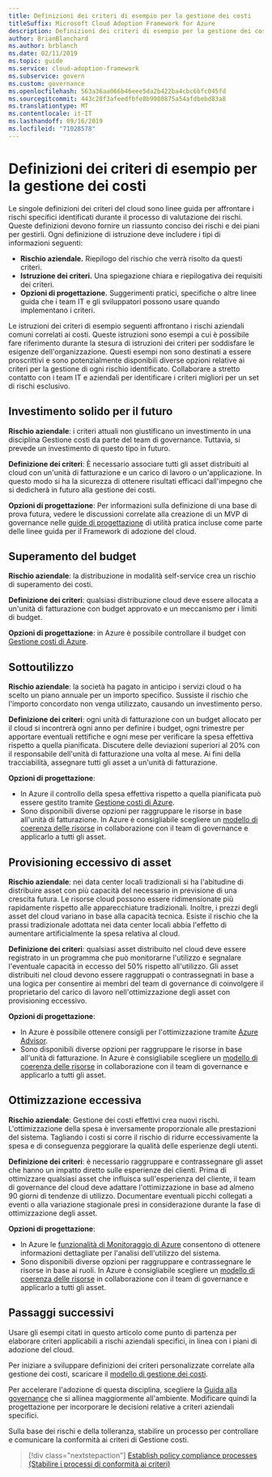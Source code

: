 ```yaml
---
title: Definizioni dei criteri di esempio per la gestione dei costi
titleSuffix: Microsoft Cloud Adoption Framework for Azure
description: Definizioni dei criteri di esempio per la gestione dei costi
author: BrianBlanchard
ms.author: brblanch
ms.date: 02/11/2019
ms.topic: guide
ms.service: cloud-adoption-framework
ms.subservice: govern
ms.custom: governance
ms.openlocfilehash: 563a36aa066b46eee5da2b422ba4cbc6bfc045fd
ms.sourcegitcommit: 443c28f3afeedfbfe8b9980875a54afdbebd83a8
ms.translationtype: MT
ms.contentlocale: it-IT
ms.lasthandoff: 09/16/2019
ms.locfileid: "71028578"
---
```

# <a name="cost-management-sample-policy-statements"></a>Definizioni dei criteri di esempio per la gestione dei costi

Le singole definizioni dei criteri del cloud sono linee guida per affrontare i rischi specifici identificati durante il processo di valutazione dei rischi. Queste definizioni devono fornire un riassunto conciso dei rischi e dei piani per gestirli. Ogni definizione di istruzione deve includere i tipi di informazioni seguenti:

- **Rischio aziendale.** Riepilogo del rischio che verrà risolto da questi criteri.
- **Istruzione dei criteri.** Una spiegazione chiara e riepilogativa dei requisiti dei criteri.
- **Opzioni di progettazione.** Suggerimenti pratici, specifiche o altre linee guida che i team IT e gli sviluppatori possono usare quando implementano i criteri.

Le istruzioni dei criteri di esempio seguenti affrontano i rischi aziendali comuni correlati ai costi. Queste istruzioni sono esempi a cui è possibile fare riferimento durante la stesura di istruzioni dei criteri per soddisfare le esigenze dell'organizzazione. Questi esempi non sono destinati a essere proscrittivi e sono potenzialmente disponibili diverse opzioni relative ai criteri per la gestione di ogni rischio identificato. Collaborare a stretto contatto con i team IT e aziendali per identificare i criteri migliori per un set di rischi esclusivo.

## <a name="future-proofing"></a>Investimento solido per il futuro

**Rischio aziendale**: i criteri attuali non giustificano un investimento in una disciplina Gestione costi da parte del team di governance. Tuttavia, si prevede un investimento di questo tipo in futuro.

**Definizione dei criteri**: È necessario associare tutti gli asset distribuiti al cloud con un'unità di fatturazione e un carico di lavoro o un'applicazione. In questo modo si ha la sicurezza di ottenere risultati efficaci dall'impegno che si dedicherà in futuro alla gestione dei costi.

**Opzioni di progettazione**: Per informazioni sulla definizione di una base di prova futura, vedere le discussioni correlate alla creazione di un MVP di governance nelle [guide di progettazione](../guides/index.md) di utilità pratica incluse come parte delle linee guida per il Framework di adozione del cloud.

## <a name="budget-overruns"></a>Superamento del budget

**Rischio aziendale**: la distribuzione in modalità self-service crea un rischio di superamento dei costi.

**Definizione dei criteri**: qualsiasi distribuzione cloud deve essere allocata a un'unità di fatturazione con budget approvato e un meccanismo per i limiti di budget.

**Opzioni di progettazione**: in Azure è possibile controllare il budget con [Gestione costi di Azure](https://docs.microsoft.com/azure/cost-management/manage-budgets).

## <a name="underutilization"></a>Sottoutilizzo

**Rischio aziendale**: la società ha pagato in anticipo i servizi cloud o ha scelto un piano annuale per un importo specifico. Sussiste il rischio che l'importo concordato non venga utilizzato, causando un investimento perso.

**Definizione dei criteri**: ogni unità di fatturazione con un budget allocato per il cloud si incontrerà ogni anno per definire i budget, ogni trimestre per apportare eventuali rettifiche e ogni mese per verificare la spesa effettiva rispetto a quella pianificata. Discutere delle deviazioni superiori al 20% con il responsabile dell'unità di fatturazione una volta al mese. Ai fini della tracciabilità, assegnare tutti gli asset a un'unità di fatturazione.

**Opzioni di progettazione**:

- In Azure il controllo della spesa effettiva rispetto a quella pianificata può essere gestito tramite [Gestione costi di Azure](https://docs.microsoft.com/azure/cost-management/quick-acm-cost-analysis).
- Sono disponibili diverse opzioni per raggruppare le risorse in base all'unità di fatturazione. In Azure è consigliabile scegliere un [modello di coerenza delle risorse](../../decision-guides/resource-consistency/index.md) in collaborazione con il team di governance e applicarlo a tutti gli asset.

## <a name="overprovisioned-assets"></a>Provisioning eccessivo di asset

**Rischio aziendale**: nei data center locali tradizionali si ha l'abitudine di distribuire asset con più capacità del necessario in previsione di una crescita futura. Le risorse cloud possono essere ridimensionate più rapidamente rispetto alle apparecchiature tradizionali. Inoltre, i prezzi degli asset del cloud variano in base alla capacità tecnica. Esiste il rischio che la prassi tradizionale adottata nei data center locali abbia l'effetto di aumentare artificialmente la spesa relativa al cloud.

**Definizione dei criteri**: qualsiasi asset distribuito nel cloud deve essere registrato in un programma che può monitorarne l'utilizzo e segnalare l'eventuale capacità in eccesso del 50% rispetto all'utilizzo. Gli asset distribuiti nel cloud devono essere raggruppati o contrassegnati in base a una logica per consentire ai membri del team di governance di coinvolgere il proprietario del carico di lavoro nell'ottimizzazione degli asset con provisioning eccessivo.

**Opzioni di progettazione**:

- In Azure è possibile ottenere consigli per l'ottimizzazione tramite [Azure Advisor](https://docs.microsoft.com/azure/advisor/advisor-cost-recommendations).
- Sono disponibili diverse opzioni per raggruppare le risorse in base all'unità di fatturazione. In Azure è consigliabile scegliere un [modello di coerenza delle risorse](../../decision-guides/resource-consistency/index.md) in collaborazione con il team di governance e applicarlo a tutti gli asset.

## <a name="overoptimization"></a>Ottimizzazione eccessiva

**Rischio aziendale**: Gestione dei costi effettivi crea nuovi rischi. L'ottimizzazione della spesa è inversamente proporzionale alle prestazioni del sistema. Tagliando i costi si corre il rischio di ridurre eccessivamente la spesa e di conseguenza peggiorare la qualità delle esperienze degli utenti.

**Definizione dei criteri**: è necessario raggruppare e contrassegnare gli asset che hanno un impatto diretto sulle esperienze dei clienti. Prima di ottimizzare qualsiasi asset che influisca sull'esperienza del cliente, il team di governance del cloud deve adattare l'ottimizzazione in base ad almeno 90 giorni di tendenze di utilizzo. Documentare eventuali picchi collegati a eventi o alla variazione stagionale presi in considerazione durante la fase di ottimizzazione degli asset.

**Opzioni di progettazione**:

- In Azure le [funzionalità di Monitoraggio di Azure](https://docs.microsoft.com/azure/azure-monitor/insights/vminsights-performance) consentono di ottenere informazioni dettagliate per l'analisi dell'utilizzo del sistema.
- Sono disponibili diverse opzioni per raggruppare e contrassegnare le risorse in base ai ruoli. In Azure è consigliabile scegliere un [modello di coerenza delle risorse](../../decision-guides/resource-consistency/index.md) in collaborazione con il team di governance e applicarlo a tutti gli asset.

## <a name="next-steps"></a>Passaggi successivi

Usare gli esempi citati in questo articolo come punto di partenza per elaborare criteri applicabili a rischi aziendali specifici, in linea con i piani di adozione del cloud.

Per iniziare a sviluppare definizioni dei criteri personalizzate correlate alla gestione dei costi, scaricare il [modello di gestione dei costi](./template.md).

Per accelerare l'adozione di questa disciplina, scegliere la [Guida alla governance](../guides/index.md) che si allinea maggiormente all'ambiente. Modificare quindi la progettazione per incorporare le decisioni relative a criteri aziendali specifici.

Sulla base dei rischi e della tolleranza, stabilire un processo per controllare e comunicare la conformità ai criteri di Gestione costi.

> [!div class="nextstepaction"]
> [Establish policy compliance processes (Stabilire i processi di conformità ai criteri)](./compliance-processes.md)
